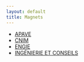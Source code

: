 ```yaml
---
layout: default
title: Magnets
---
```


* [APAVE](/partners/apave.html)
* [CNIM](/partners/cnim.html)
* [ENGIE](/partners/engie.html)
* [INGÉNIERIE ET CONSEILS](/partners/ingenierie-et-conseils.html)